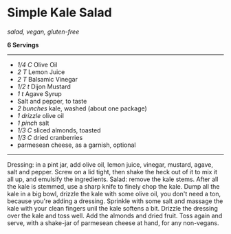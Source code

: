 # Simple Kale Salad

*salad, vegan, gluten-free*

**6 Servings**

---

- *1/4 C* Olive Oil
- *2 T* Lemon Juice
- *2 T* Balsamic Vinegar
- *1/2 t* Dijon Mustard
- *1 t* Agave Syrup
- Salt and pepper, to taste
- *2 bunches* kale, washed (about one package)
- *1 drizzle* olive oil
- *1 pinch* salt
- *1/3 C* sliced almonds, toasted
- *1/3 C* dried cranberries
- parmesean cheese, as a garnish, optional

---

Dressing: in a pint jar, add olive oil, lemon juice, vinegar, mustard, agave,
salt and pepper. Screw on a lid tight, then shake the heck out of it to mix it
all up, and emulsify the ingredients. Salad: remove the kale stems. After all
the kale is stemmed, use a sharp knife to finely chop the kale. Dump all the
kale in a big bowl, drizzle the kale with some olive oil, you don't need a ton,
because you're adding a dressing. Sprinkle with some salt and massage the kale
with your clean fingers unil the kale softens a bit. Drizzle the dressing over
the kale and toss well. Add the almonds and dried fruit. Toss again and serve,
with a shake-jar of parmesean cheese at hand, for any non-vegans.
